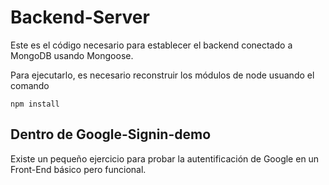 # Backend-Server
Este es el código necesario para establecer el backend
conectado a MongoDB usando Mongoose.


Para ejecutarlo, es necesario reconstruir los módulos
de node usuando el comando

```
npm install
```

## Dentro de Google-Signin-demo
Existe un pequeño ejercicio para probar la
autentificación de Google en un Front-End básico pero
funcional.